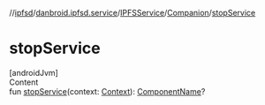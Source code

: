 //[ipfsd](../../../index.md)/[danbroid.ipfsd.service](../../index.md)/[IPFSService](../index.md)/[Companion](index.md)/[stopService](stop-service.md)



# stopService  
[androidJvm]  
Content  
fun [stopService](stop-service.md)(context: [Context](https://developer.android.com/reference/kotlin/android/content/Context.html)): [ComponentName](https://developer.android.com/reference/kotlin/android/content/ComponentName.html)?  



